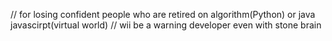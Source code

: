 // for losing confident people who are retired on algorithm(Python) or java javascirpt(virtual world) 
// wii be a warning developer even with stone brain 
